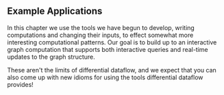 ## Example Applications

In this chapter we use the tools we have begun to develop, writing computations and changing their inputs, to effect somewhat more interesting computational patterns. Our goal is to build up to an interactive graph computation that supports both interactive queries and real-time updates to the graph structure.

These aren't the limits of differential dataflow, and we expect that you can also come up with new idioms for using the tools differential dataflow provides!

